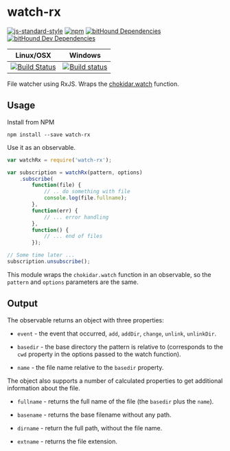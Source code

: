 # watch-rx

[![js-standard-style](https://img.shields.io/badge/code%20style-standard-brightgreen.svg)](http://standardjs.com)
[![npm](https://img.shields.io/npm/v/watch-rx.svg?maxAge=2592000)](https://www.npmjs.com/package/watch-rx)
[![bitHound Dependencies](https://www.bithound.io/github/tools-rx/watch-rx/badges/dependencies.svg)](https://www.bithound.io/github/tools-rx/watch-rx/master/dependencies/npm)
[![bitHound Dev Dependencies](https://www.bithound.io/github/tools-rx/watch-rx/badges/devDependencies.svg)](https://www.bithound.io/github/tools-rx/watch-rx/master/dependencies/npm)

| Linux/OSX | Windows |
| --- | --- |
| [![Build Status](https://travis-ci.org/tools-rx/watch-rx.svg?branch=master)](https://travis-ci.org/tools-rx/watch-rx) | [![Build status](https://ci.appveyor.com/api/projects/status/k1y4ynli9xkdt5c0?svg=true)](https://ci.appveyor.com/project/dfbaskin/watch-rx) |

File watcher using RxJS.  Wraps the [chokidar.watch](https://github.com/paulmillr/chokidar) function.

## Usage

Install from NPM

```
npm install --save watch-rx
```

Use it as an observable.

```javascript
var watchRx = require('watch-rx');

var subscription = watchRx(pattern, options)
    .subscribe(
        function(file) {
            // .. do something with file
            console.log(file.fullname);
        },
        function(err) {
            // ... error handling
        },
        function() {
            // ... end of files
        });

// Some time later ...
subscription.unsubscribe();
```

This module wraps the `chokidar.watch` function in an observable, so the `pattern` and `options` parameters
are the same.

## Output

The observable returns an object with three properties:

- `event` - the event that occurred, `add`, `addDir`, `change`, `unlink`, `unlinkDir`.

- `basedir` - the base directory the pattern is relative to (corresponds to the `cwd` property
in the options passed to the watch function).

- `name` - the file name relative to the `basedir` property.

The object also supports a number of calculated properties to get additional information about the file.

- `fullname` - returns the full name of the file (the `basedir` plus the `name`).

- `basename` - returns the base filename without any path.

- `dirname` - return the full path, without the file name.

- `extname` - returns the file extension.
